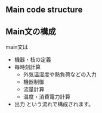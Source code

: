 ## Main code structure



## Main文の構成
main文は  
- 機器・枝の定義
- 毎時刻計算
  - 外気温湿度や熱負荷などの入力
  - 機器制御
  - 流量計算
  - 温度・消費電力計算
- 出力
という流れで構成されます。
